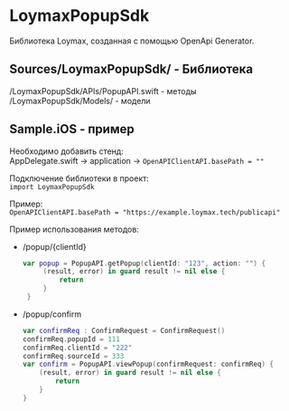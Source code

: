# LoymaxPopupSdk

Библиотека Loymax, созданная с помощью OpenApi Generator.

## Sources/LoymaxPopupSdk/ - Библиотека  
/LoymaxPopupSdk/APIs/PopupAPI.swift - методы  
/LoymaxPopupSdk/Models/ - модели  


## Sample.iOS - пример

Необходимо добавить cтенд:  
AppDelegate.swift -> application -> `OpenAPIClientAPI.basePath = ""`  

Подключение библиотеки в проект:  
`import LoymaxPopupSdk`  

Пример:  
`OpenAPIClientAPI.basePath = "https://example.loymax.tech/publicapi"`  

Пример использования методов:    

* /popup/{clientId}
   ```swift
   var popup = PopupAPI.getPopup(clientId: "123", action: "") {
        (result, error) in guard result != nil else {
            return
        }
    }
* /popup/confirm
    ```swift
    var confirmReq : ConfirmRequest = ConfirmRequest()
    confirmReq.popupId = 111
    confirmReq.clientId = "222"
    confirmReq.sourceId = 333
    var confirm = PopupAPI.viewPopup(confirmRequest: confirmReq) {
        (result, error) in guard result != nil else {
            return
        }
    }
    ```  
